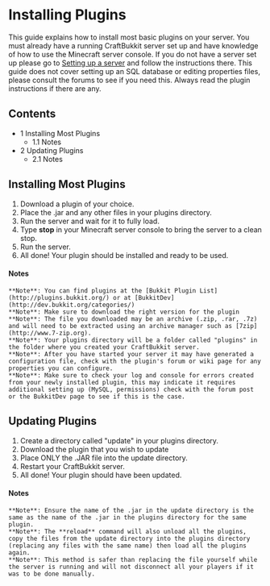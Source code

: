 #  Installing Plugins

This guide explains how to install most basic plugins on your server. You must
already have a running CraftBukkit server set up and have knowledge of how to
use the Minecraft server console. If you do not have a server set up please go
to [Setting up a server](/Setting_up_a_server) and follow the instructions
there. This guide does not cover setting up an SQL database or editing
properties files, please consult the forums to see if you need this. Always
read the plugin instructions if there are any.

## Contents

  * 1 Installing Most Plugins
    * 1.1 Notes
  * 2 Updating Plugins
    * 2.1 Notes

## Installing Most Plugins

  1. Download a plugin of your choice. 
  2. Place the .jar and any other files in your plugins directory. 
  3. Run the server and wait for it to fully load. 
  4. Type **stop** in your Minecraft server console to bring the server to a clean stop. 
  5. Run the server. 
  6. All done! Your plugin should be installed and ready to be used. 

#### Notes

    **Note**: You can find plugins at the [Bukkit Plugin List](http://plugins.bukkit.org/) or at [BukkitDev](http://dev.bukkit.org/categories/)
    **Note**: Make sure to download the right version for the plugin 
    **Note**: The file you downloaded may be an archive (.zip, .rar, .7z) and will need to be extracted using an archive manager such as [7zip](http://www.7-zip.org). 
    **Note**: Your plugins directory will be a folder called "plugins" in the folder where you created your CraftBukkit server. 
    **Note**: After you have started your server it may have generated a configuration file, check with the plugin's forum or wiki page for any properties you can configure. 
    **Note**: Make sure to check your log and console for errors created from your newly installed plugin, this may indicate it requires additional setting up (MySQL, permissions) check with the forum post or the BukkitDev page to see if this is the case. 

## Updating Plugins

  1. Create a directory called "update" in your plugins directory. 
  2. Download the plugin that you wish to update 
  3. Place ONLY the .JAR file into the update directory. 
  4. Restart your CraftBukkit server. 
  5. All done! Your plugin should have been updated. 

#### Notes

    **Note**: Ensure the name of the .jar in the update directory is the same as the name of the .jar in the plugins directory for the same plugin. 
    **Note**: The **reload** command will also unload all the plugins, copy the files from the update directory into the plugins directory (replacing any files with the same name) then load all the plugins again. 
    **Note**: This method is safer than replacing the file yourself while the server is running and will not disconnect all your players if it was to be done manually. 

  
